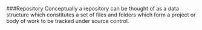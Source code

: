 ###<a name="repository"></a>Repository
 Conceptually a repository can be thought of as a data structure which constitutes a set of files and folders which form a project or body of work to be tracked under source control.

